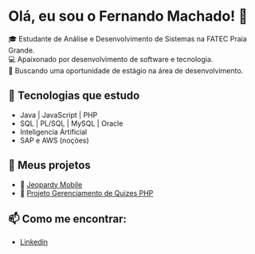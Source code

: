 # Olá, eu sou o Fernando Machado! 👋

🎓 Estudante de Análise e Desenvolvimento de Sistemas na FATEC Praia Grande.  
💻 Apaixonado por desenvolvimento de software e tecnologia.  
🚀 Buscando uma oportunidade de estágio na área de desenvolvimento.

## 🚀 Tecnologias que estudo
- Java | JavaScript | PHP
- SQL | PL/SQL | MySQL | Oracle
- Inteligencia Ártificial 
- SAP e AWS (noções)

## 📂 Meus projetos
- 🔗 [Jeopardy Mobile]((https://github.com/Fernanch-03/JeopardyProvaMobile))
- 🔗 [Projeto Gerenciamento de Quizes PHP]((https://github.com/Fernanch-03/AtividadeFinal-4ciclo-PHP/tree/main))

## 📫 Como me encontrar:
- [Linkedin](https://linkedin.com/in/fernando-machado-822a3a228)
